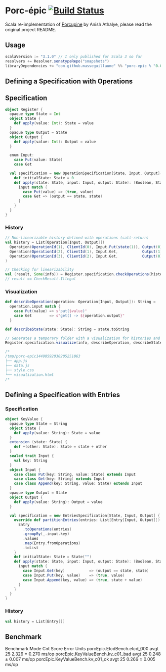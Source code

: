 # Porc-épic [![Build Status](https://github.com/MasseGuillaume/porc-epic/actions/workflows/ci.yml/badge.svg)](https://github.com/MasseGuillaume/porc-epic/actions?query=workflow%3Aci)

Scala re-implementation of [Porcupine](https://github.com/anishathalye/porcupine) by 
Anish Athalye, please read the original project README.

## Usage

```sbt
scalaVersion := "3.1.0" // I only published for Scala 3 so far
resolvers += Resolver.sonatypeRepo("snapshots")
libraryDependencies += "com.github.masseguillaume" %% "porc-epic % "0.0.0+29-e0ec9714-SNAPSHOT"
```

## Defining a Specification with Operations

## Specification

```scala
object Register {
  opaque type State = Int
  object State {
    def apply(value: Int): State = value 
  }
  opaque type Output = State
  object Output {
    def apply(value: Int): Output = value 
  }

  enum Input:
    case Put(value: State)
    case Get

  val specification = new OperationSpecification[State, Input, Output]{
    def initialState: State = 0
    def apply(state: State, input: Input, output: State): (Boolean, State) = {
      input match {
        case Put(value) => (true, value)
        case Get => (output == state, state)
      }
    }
  }
}
```

### History

```scala
// Non-linearizable history defined with operations (call-return)
val history = List[Operation[Input, Output]](
  Operation(OperationId(1), ClientId(0), Input.Put(state(1)), Output(0), invocation = Time(0), response = Time(10)),
  Operation(OperationId(2), ClientId(1), Input.Get,           Output(1), invocation = Time(2), response = Time(7)),
  Operation(OperationId(3), ClientId(2), Input.Get,           Output(0), invocation = Time(3), response = Time(7)),
)

// Checking for linearizability
val (result, Some(info)) = Register.specification.checkOperations(history)
// result == CheckResult.Illegal

```

### Visualization

```scala
def describeOperation(operation: Operation[Input, Output]): String =
  operation.input match {
    case Put(value) => s"put($value)"
    case Get        => s"get() -> ${operation.output}"
  }

def describeState(state: State): String = state.toString

// Generates a temporary folder with a visualization for histories and linearization points
Register.specification.visualize(info, describeOperation, describeState).save()

/*
/tmp/porc-epic14498592030205251063
├── app.js
├── data.js
├── style.css
└── visualization.html
/*
```

## Defining a Specification with Entries

### Specification

```scala
object KeyValue {
  opaque type State = String
  object State {
    def apply(value: String): State = value
  }
  extension (state: State) {
    def +(other: State): State = state + other
  }
  sealed trait Input {
    val key: String
  }
  object Input {
    case class Put(key: String, value: State) extends Input
    case class Get(key: String) extends Input
    case class Append(key: String, value: State) extends Input
  }
  opaque type Output = State
  object Output {
    def apply(value: String): Output = value
  }

  val specification = new EntriesSpecification[State, Input, Output] {
    override def partitionEntries(entries: List[Entry[Input, Output]]): List[List[Entry[Input, Output]]] = {
      Entry
        .toOperations(entries)
        .groupBy(_.input.key)
        .values
        .map(Entry.fromOperations)
        .toList
    }
    def initialState: State = State("")
    def apply(state: State, input: Input, output: State): (Boolean, State) = {
      input match {
        case Input.Get(key)           => (output == state, state)
        case Input.Put(key, value)    => (true, value)
        case Input.Append(key, value) => (true, state + value)
      }
    }
  }
}
```

### History

```scala
val history = List[Entry[]]
```

## Benchmark

Benchmark                          Mode  Cnt  Score   Error  Units
porcEpic.EtcdBench.etcd_000        avgt   25  2.329 ± 0.270  ms/op
porcEpic.KeyValueBench.kv_c01_bad  avgt   25  0.248 ± 0.007  ms/op
porcEpic.KeyValueBench.kv_c01_ok   avgt   25  0.266 ± 0.005  ms/op
